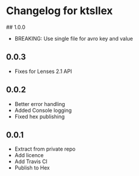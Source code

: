 # Changelog for ktsllex

## 1.0.0

- BREAKING: Use single file for avro key and value

## 0.0.3

- Fixes for Lenses 2.1 API

## 0.0.2

- Better error handling
- Added Console logging
- Fixed hex publishing

## 0.0.1

- Extract from private repo
- Add licence
- Add Travis CI
- Publish to Hex
